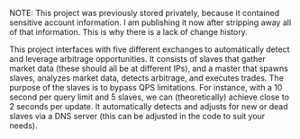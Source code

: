NOTE: This project was previously stored privately, because it contained sensitive account information. I am publishing it now after stripping away all of that information. This is why there is a lack of change history.

This project interfaces with five different exchanges to automatically detect and leverage arbitrage opportunities. It consists of slaves that gather market data (these should all be at different IPs), and a master that spawns slaves, analyzes market data, detects arbitrage, and executes trades. The purpose of the slaves is to bypass QPS limitations. For instance, with a 10 second per query limit and 5 slaves, we can (theoretically) achieve close to 2 seconds per update. It automatically detects and adjusts for new or dead slaves via a DNS server (this can be adjusted in the code to suit your needs).
